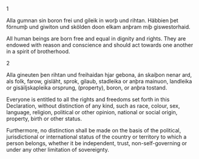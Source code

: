1

Alla gumnan sin boron frei und gileik in worþ und rihtan. Häbbien þet förnumþ
und giwiton und skölden doon elkam anþram miþ giswestorhaid.

All human beings are born free and equal in dignity and rights. They are endowed
with reason and conscience and should act towards one another in a spirit of
brotherhood.

2

Alla gineuten þen rihtan und freihaidan hjar gebona, án skaiþon nenar ard, als
folk, farow, gisläht, sprok, gilaub, stadleika or anþra mainuon, landleika or
gisäiljskapleika orsprung, (property), boron, or anþra tostand.

Everyone is entitled to all the rights and freedoms set forth in this
Declaration, without distinction of any kind, such as race, colour, sex,
language, religion, political or other opinion, national or social origin,
property, birth or other status.

Furthermore, no distinction shall be made on the basis of the political,
jurisdictional or international status of the country or territory to which a
person belongs, whether it be independent, trust, non-self-governing or under
any other limitation of sovereignty.
